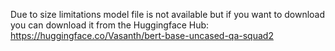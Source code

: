 Due to size limitations model file is not available but if you want to download you can download it from the Huggingface Hub:
https://huggingface.co/Vasanth/bert-base-uncased-qa-squad2
